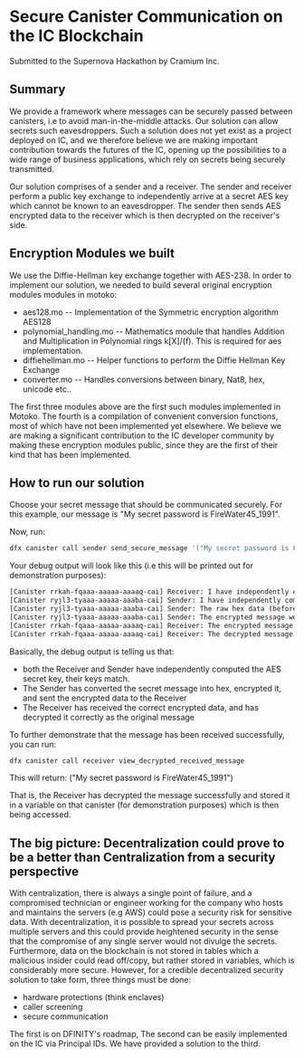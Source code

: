 # Secure Canister Communication on the IC Blockchain
Submitted to the Supernova Hackathon by Cramium Inc.

## Summary

We provide a framework where messages can be securely passed between canisters, i.e to avoid man-in-the-middle attacks. Our solution can allow secrets such eavesdroppers. Such a solution does not yet exist as a project deployed on IC, and we therefore believe we are making important contribution towards the futures of the IC, opening up the possibilities to a wide range of business applications, which rely on secrets being securely transmitted.

Our solution comprises of a sender and a receiver. The sender and receiver perform a public key exchange to independently arrive at a secret AES key which cannot be known to an eavesdropper. The sender then sends AES encrypted data to the receiver which is then decrypted on the receiver's side.

## Encryption Modules we built

We use the Diffie-Hellman key exchange together with AES-238. In order to implement our solution, we needed to build several original encryption modules modules in motoko:

* aes128.mo -- Implementation of the Symmetric encryption algorithm AES128
* polynomial_handling.mo -- Mathematics module that handles Addition and Multiplication in Polynomial rings k[X]/(f). This is required for aes implementation.
* diffiehellman.mo -- Helper functions to perform the Diffie Hellman Key Exchange
* converter.mo -- Handles conversions between binary, Nat8, hex, unicode etc..

The first three modules above are the first such modules implemented in Motoko. The fourth is a compilation of convenient conversion functions, most of which have not been implemented yet elsewhere. We believe we are making a significant contribution to the IC developer community by making these encryption modules public, since they are the first of their kind that has been implemented.

## How to run our solution

Choose your secret message that should be communicated securely. For this example, our message is "My secret password is FireWater45_1991". 

Now, run: 

 ```sh
dfx canister call sender send_secure_message '("My secret password is FireWater45_1991")'
```

Your debug output will look like this (i.e this will be printed out for demonstration purposes):

 ```sh
[Canister rrkah-fqaaa-aaaaa-aaaaq-cai] Receiver: I have independently computed the AES secret key, and it is f882c3e88feeaad705db052c13cce66b
[Canister ryjl3-tyaaa-aaaaa-aaaba-cai] Sender: I have independently computed the AES secret key, and it is f882c3e88feeaad705db052c13cce66b
[Canister ryjl3-tyaaa-aaaaa-aaaba-cai] Sender: The raw hex data (before encryption) is 4d79207365637265742070617373776f72642069732046697265576174657234355f31393931
[Canister ryjl3-tyaaa-aaaaa-aaaba-cai] Sender: The encrypted message we are sending to the Receiver is 481b2a540f7503a5aa12248c812060d873d0e888862a7c0dc8fee4fb3fed2e329189c1ab8bbbeb2d93e4e9b43de9f228
[Canister rrkah-fqaaa-aaaaa-aaaaq-cai] Receiver: The encrypted message I have received is 481b2a540f7503a5aa12248c812060d873d0e888862a7c0dc8fee4fb3fed2e329189c1ab8bbbeb2d93e4e9b43de9f228
[Canister rrkah-fqaaa-aaaaa-aaaaq-cai] Receiver: The decrypted message using my AES secret key is: My secret password is FireWater45_1991
```

Basically, the debug output is telling us that:
* both the Receiver and Sender have independently computed the AES secret key, their keys match.
* The Sender has converted the secret message into hex, encrypted it, and sent the encrypted data to the Receiver
* The Receiver has received the correct encrypted data, and has decrypted it correctly as the original message

To further demonstrate that the message has been received successfully, you can run: 

 ```sh
dfx canister call receiver view_decrypted_received_message
```

This will return: ("My secret password is FireWater45_1991")

That is, the Receiver has decrypted the message successfully and stored it in a variable on that canister (for demonstration purposes) which is then being accessed.

## The big picture: Decentralization could prove to be a better than Centralization from a security perspective

With centralization, there is always a single point of failure, and a compromised technician or engineer working for the company who hosts and maintains the servers (e.g AWS) could pose a security risk for sensitive data. With decentralization, it is possible to spread your secrets across multiple servers and this could provide heightened security in the sense that the compromise of any single server would not divulge the secrets. Furthermore, data on the blockchain is not stored in tables which a malicious insider could read off/copy, but rather stored in variables, which is considerably more secure. However, for a credible decentralized security solution to take form, three things must be done:
* hardware protections (think enclaves) 
* caller screening
* secure communication

The first is on DFINITY's roadmap, The second can be easily implemented on the IC via Principal IDs. We have provided a solution to the third.
